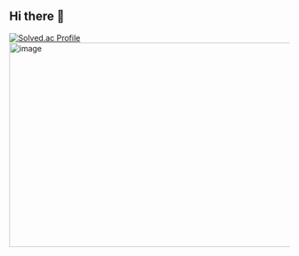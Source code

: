 ## Hi there 👋

[![Solved.ac Profile](http://mazassumnida.wtf/api/v2/generate_badge?boj=yuno98)](https://solved.ac/yuno98/)
<img width="1104" height="368" alt="image" src="https://github.com/user-attachments/assets/dec34aa6-bcfd-4b8a-a606-588f5d43755d" />

